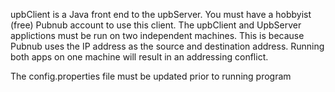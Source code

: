 upbClient is a Java front end to the upbServer.
You must have a hobbyist (free) Pubnub account to use this client.
The upbClient and UpbServer applictions must be run on two independent
machines.  This is because Pubnub uses the IP address as the source
and destination address. Running both apps on one machine will result in
an addressing conflict.

The config.properties file must be updated prior to running program
